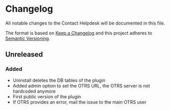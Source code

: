 # Changelog
All notable changes to the Contact Helpdesk will be documented in this file.

The format is based on [Keep a Changelog](http://keepachangelog.com/en/1.0.0/)
and this project adheres to [Semantic Versioning](http://semver.org/spec/v2.0.0.html).

## Unreleased
### Added
- Uninstall deletes the DB tables of the plugin
- Added admin option to set the OTRS URL, the OTRS server is not hardcoded anymore
- First public version of the plugin
- If OTRS provides an error, mail the issue to the main OTRS user

